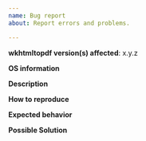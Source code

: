 ```yaml
---
name: Bug report
about: Report errors and problems.

---
```


**wkhtmltopdf version(s) affected**: x.y.z 

**OS information**
<!-- Your OS version -->

**Description**
<!-- A clear and concise description of the problem. -->

**How to reproduce**
<!-- Html/css code and/or command line arguments needed to reproduce the problem. -->

**Expected behavior**
<!-- A clear and concise description of what you expected to happen. -->

**Possible Solution**  
<!--- Optional: only if you have suggestions on a fix/reason for the bug -->
